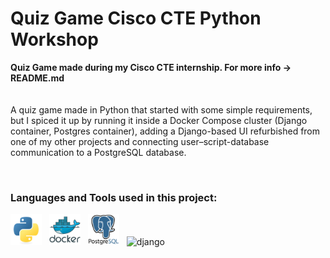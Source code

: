 # Quiz Game Cisco CTE Python Workshop
<b>Quiz Game made during my Cisco CTE internship. For more info -> README.md</b>
<br><br><br>
A quiz game made in Python that started with some simple requirements, but I spiced it up by running it inside a Docker Compose cluster (Django container, Postgres container), adding a Django-based UI refurbished from one of my other projects and connecting user–script-database communication to a PostgreSQL database. 


<br>
<h3 align="left">Languages and Tools used in this project:</h3>
<p align="left">
  <img src="https://raw.githubusercontent.com/devicons/devicon/master/icons/python/python-original.svg" alt="python" width="50" height="50" style="margin-right: 8px;"/>
  <img src="https://raw.githubusercontent.com/devicons/devicon/master/icons/docker/docker-original-wordmark.svg" alt="docker" width="50" height="50" style="margin-right: 8px;"/> 
  <img src="https://raw.githubusercontent.com/devicons/devicon/master/icons/postgresql/postgresql-original-wordmark.svg" alt="postgresql" width="50" height="50" style="margin-right: 8px;"/>  
  <img src="https://cdn.worldvectorlogo.com/logos/django.svg" alt="django" width="50" height="50" style="margin-right: 8px;"/>
</p>

<br>
